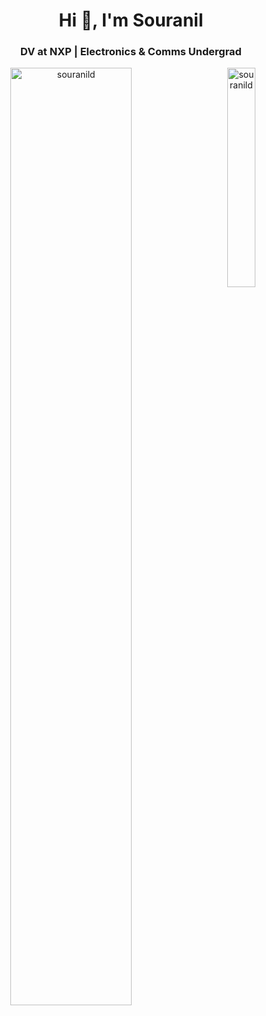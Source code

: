 <h1 align="center">Hi 👋, I'm Souranil</h1>
<h3 align="center">DV at NXP | Electronics & Comms Undergrad</h3>



<p align="center"> 
  <img align="left" src="https://github-profile-summary-cards.vercel.app/api/cards/profile-details?username=souranild&theme=dracula" alt="souranild" width=62%"/> 
  <img align="right" src="https://github-profile-summary-cards.vercel.app/api/cards/most-commit-language?username=souranild&theme=dracula" alt="souranild" width="30%"/> 
</p>
